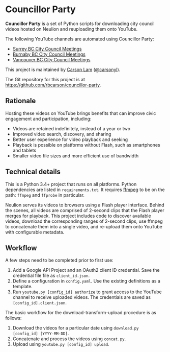 Councillor Party
================

**Councillor Party** is a set of Python scripts for 
downloading city council videos hosted on Neulion and reuploading them onto YouTube.

The following YouTube channels are automated using Councillor Party:

* [Surrey BC City Council Meetings](https://www.youtube.com/channel/UCvDEI1KAPS5CjzDhsXa1jdw)
* [Burnaby BC City Council Meetings](https://www.youtube.com/channel/UCk7Xv8-7kPMzDrEEjJfU2Qw)
* [Vancouver BC City Council Meetings](https://www.youtube.com/channel/UCAOvmwJyHEGhV_vUYv82HxA)

This project is maintained by [Carson Lam](https://www.carsonlam.ca) ([@carsonyl](https://twitter.com/carsonyl)).

The Git repository for this project is at https://github.com/rbcarson/councillor-party.

Rationale
---------

Hosting these videos on YouTube brings benefits that can improve civic engagement and participation,
including:

* Videos are retained indefinitely, instead of a year or two
* Improved video search, discovery, and sharing
* Better user experience for video playback and seeking
* Playback is possible on platforms without Flash, such as smartphones and tablets
* Smaller video file sizes and more efficient use of bandwidth

Technical details
-----------------

This is a Python 3.4+ project that runs on all platforms. Python dependencies are listed in `requirements.txt`.
It requires [ffmpeg](https://ffmpeg.org/) to be on the path: `ffmpeg` and `ffprobe` in particular. 

Neulion serves its videos to browsers using a Flash player interface.
Behind the scenes, all videos are comprised of 2-second clips that the Flash player merges for playback.
This project includes code to discover available videos, download the corresponding ranges of 2-second clips, 
use ffmpeg to concatenate them into a single video, and re-upload them onto YouTube with configurable metadata.

Workflow
--------

A few steps need to be completed prior to first use:

1. Add a Google API Project and an OAuth2 client ID credential.
   Save the credential file file as `client_id.json`.
2. Define a configuration in `config.yaml`. Use the existing definitions as a template.
3. Run `youtube.py [config_id] authorize` to grant access to the YouTube channel to receive uploaded videos.
   The credentials are saved as `[config_id].client.json`.

The basic workflow for the download-transform-upload procedure is as follows:

1. Download the videos for a particular date using `download.py [config_id] [YYYY-MM-DD]`.
2. Concatenate and process the videos using `concat.py`.
3. Upload using `youtube.py [config_id] upload`.
